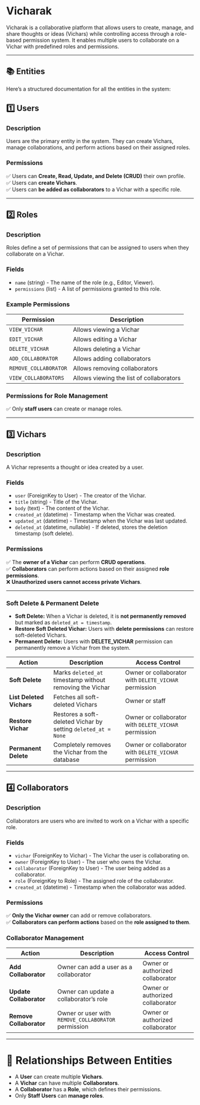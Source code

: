 # **Vicharak**  

Vicharak is a collaborative platform that allows users to create, manage, and share thoughts or ideas (Vichars) while controlling access through a role-based permission system. It enables multiple users to collaborate on a Vichar with predefined roles and permissions.  

---

## **📚 Entities**  

Here’s a structured documentation for all the entities in the system:  

## **1️⃣ Users**  

### **Description**

Users are the primary entity in the system. They can create Vichars, manage collaborations, and perform actions based on their assigned roles.  

### **Permissions**  

✅ Users can **Create, Read, Update, and Delete (CRUD)** their own profile.  
✅ Users can **create Vichars**.  
✅ Users can **be added as collaborators** to a Vichar with a specific role.  

---

## **2️⃣ Roles**  

### **Description**

Roles define a set of permissions that can be assigned to users when they collaborate on a Vichar.  

### **Fields**  

- `name` (string) - The name of the role (e.g., Editor, Viewer).  
- `permissions` (list) - A list of permissions granted to this role.  

### **Example Permissions**  

| Permission            | Description                              |
| --------------------- | ---------------------------------------- |
| `VIEW_VICHAR`         | Allows viewing a Vichar                  |
| `EDIT_VICHAR`         | Allows editing a Vichar                  |
| `DELETE_VICHAR`       | Allows deleting a Vichar                 |
| `ADD_COLLABORATOR`    | Allows adding collaborators              |
| `REMOVE_COLLABORATOR` | Allows removing collaborators            |
| `VIEW_COLLABORATORS`  | Allows viewing the list of collaborators |

### **Permissions for Role Management**  

✅ Only **staff users** can create or manage roles.  

---

## **3️⃣ Vichars**  

### **Description**

A Vichar represents a thought or idea created by a user.  

### **Fields**  

- `user` (ForeignKey to User) - The creator of the Vichar.  
- `title` (string) - Title of the Vichar.  
- `body` (text) - The content of the Vichar.  
- `created_at` (datetime) - Timestamp when the Vichar was created.  
- `updated_at` (datetime) - Timestamp when the Vichar was last updated.  
- `deleted_at` (datetime, nullable) - If deleted, stores the deletion timestamp (soft delete).  

### **Permissions**  

✅ The **owner of a Vichar** can perform **CRUD operations**.  
✅ **Collaborators** can perform actions based on their assigned **role permissions**.  
❌ **Unauthorized users cannot access private Vichars**.  

---

### **Soft Delete & Permanent Delete**  

- **Soft Delete:** When a Vichar is deleted, it is **not permanently removed** but marked as `deleted_at = timestamp`.  
- **Restore Soft Deleted Vichar:** Users with **delete permissions** can restore soft-deleted Vichars.  
- **Permanent Delete:** Users with **DELETE_VICHAR** permission can permanently remove a Vichar from the system.  

| Action                   | Description                                                   | Access Control                                        |
| ------------------------ | ------------------------------------------------------------- | ----------------------------------------------------- |
| **Soft Delete**          | Marks `deleted_at` timestamp without removing the Vichar      | Owner or collaborator with `DELETE_VICHAR` permission |
| **List Deleted Vichars** | Fetches all soft-deleted Vichars                              | Owner or staff                                        |
| **Restore Vichar**       | Restores a soft-deleted Vichar by setting `deleted_at = None` | Owner or collaborator with `DELETE_VICHAR` permission |
| **Permanent Delete**     | Completely removes the Vichar from the database               | Owner or collaborator with `DELETE_VICHAR` permission |

---

## **4️⃣ Collaborators**  

### **Description**

Collaborators are users who are invited to work on a Vichar with a specific role.  

### **Fields**  

- `vichar` (ForeignKey to Vichar) - The Vichar the user is collaborating on.  
- `owner` (ForeignKey to User) - The user who owns the Vichar.  
- `collaborator` (ForeignKey to User) - The user being added as a collaborator.  
- `role` (ForeignKey to Role) - The assigned role of the collaborator.  
- `created_at` (datetime) - Timestamp when the collaborator was added.  

### **Permissions**  

✅ **Only the Vichar owner** can add or remove collaborators.  
✅ **Collaborators can perform actions** based on the **role assigned to them**.  

### **Collaborator Management**  

| Action                  | Description                                         | Access Control                   |
| ----------------------- | --------------------------------------------------- | -------------------------------- |
| **Add Collaborator**    | Owner can add a user as a collaborator              | Owner or authorized collaborator |
| **Update Collaborator** | Owner can update a collaborator’s role              | Owner or authorized collaborator |
| **Remove Collaborator** | Owner or user with `REMOVE_COLLABORATOR` permission | Owner or authorized collaborator |

---

# **🔗 Relationships Between Entities**  

- A **User** can create multiple **Vichars**.  
- A **Vichar** can have multiple **Collaborators**.  
- A **Collaborator** has a **Role**, which defines their permissions.  
- Only **Staff Users** can **manage roles**.  
